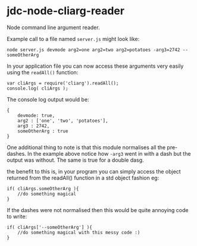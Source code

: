 # jdc-node-cliarg-reader
Node command line argument reader.

Example call to a file named `server.js` might look like:

```
node server.js devmode arg2=one arg2=two arg2=potatoes -arg3=2742 --someOtherArg 
```

In your application file you can now access these arguments very easily using the `readAll()` function:
```
var cliArgs = require('cliarg').readAll();
console.log( cliArgs );
```

The console log output would be:
```
{
    devmode: true,
    arg2 : ['one', 'two', 'potatoes'],
    arg3 : 2742,
    someOtherArg : true
}
```

One additional thing to note is that this module normalises all the pre-dashes. In the example above notice how `-arg3` went in with a dash but the output was without. The same is true for a double dasg.

the benefit to this is, in your program you can simply access the object returned from the readAll() function in a std object fashion eg:
```
if( cliArgs.someOtherArg ){
    //do something magical
}
```

If the dashes were not normalised then this would be quite annoying code to write:
```
if( cliArgs['--someOtherArg'] ){
    //do something magical with this messy code :)
}
```
